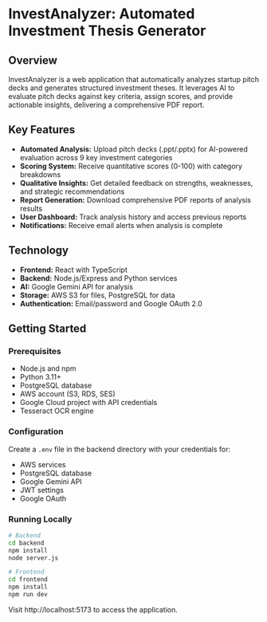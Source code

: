 


# InvestAnalyzer: Automated Investment Thesis Generator

## Overview

InvestAnalyzer is a web application that automatically analyzes startup pitch decks and generates structured investment theses. It leverages AI to evaluate pitch decks against key criteria, assign scores, and provide actionable insights, delivering a comprehensive PDF report.

## Key Features

- **Automated Analysis:** Upload pitch decks (.ppt/.pptx) for AI-powered evaluation across 9 key investment categories
- **Scoring System:** Receive quantitative scores (0-100) with category breakdowns
- **Qualitative Insights:** Get detailed feedback on strengths, weaknesses, and strategic recommendations
- **Report Generation:** Download comprehensive PDF reports of analysis results
- **User Dashboard:** Track analysis history and access previous reports
- **Notifications:** Receive email alerts when analysis is complete

## Technology

- **Frontend:** React with TypeScript
- **Backend:** Node.js/Express and Python services
- **AI:** Google Gemini API for analysis
- **Storage:** AWS S3 for files, PostgreSQL for data
- **Authentication:** Email/password and Google OAuth 2.0

## Getting Started

### Prerequisites
- Node.js and npm
- Python 3.11+
- PostgreSQL database
- AWS account (S3, RDS, SES)
- Google Cloud project with API credentials
- Tesseract OCR engine

### Configuration
Create a `.env` file in the backend directory with your credentials for:
- AWS services
- PostgreSQL database
- Google Gemini API
- JWT settings
- Google OAuth

### Running Locally
```bash
# Backend
cd backend
npm install
node server.js

# Frontend
cd frontend
npm install
npm run dev
```

Visit http://localhost:5173 to access the application.
